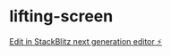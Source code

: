 # lifting-screen

[Edit in StackBlitz next generation editor ⚡️](https://stackblitz.com/~/github.com/russkiimike/lifting-screen)